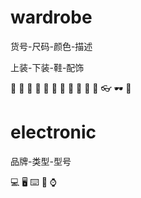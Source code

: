 # wardrobe

货号-尺码-颜色-描述

上装-下装-鞋-配饰

👕 👔 👖 👟 🥾 🥾 🧤 🧢 🎒 💼 👜 👓 🕶 🌂

# electronic

品牌-类型-型号

💻 🖥 ⌨️ 📱 ⌚️